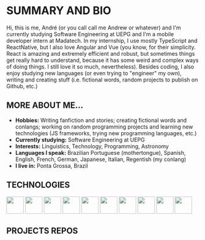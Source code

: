 # SUMMARY AND BIO
Hi, this is me, André (or you call call me Andrew or whatever) and I'm currently studying Software Engineering at UEPG and I'm a mobile developer intern at Madatech. In my internship, I use mostly TypeScript and ReactNative, but I also love Angular and Vue (you know, for their simplicity. React is amazing and extremely efficient and robust, but sometimes things get really hard to understand, because it has some weird and complex ways of doing things. I still love it so much, nevertheless).
Besides coding, I also enjoy studying new languages (or even trying to "engineer" my own), writing and creating stuff (i.e. fictional words, random projects to publish on Github, etc.)

## MORE ABOUT ME...
- **Hobbies:** Writing fanfiction and stories; creating fictional words and conlangs; working on random programming projects and learning new technologies (JS frameworks, trying new programming languages, etc.)
- **Currently studying:** Software Engineering at UEPG
- **Interests:** Linguistics, Technology, Programming, Astronomy
- **Languages I speak:** Brazilian Portuguese (mothertongue), Spanish, English, French, German, Japanese, Italian, Regentish (my conlang)
- **I live in:** Ponta Grossa, Brazil

## TECHNOLOGIES
<div>
  <img width="45px" height="45px" src="https://cdn.jsdelivr.net/gh/devicons/devicon/icons/git/git-original.svg" />
  <img width="45px" height="45px" src="https://cdn.jsdelivr.net/gh/devicons/devicon/icons/c/c-original.svg" />
  <img width="45px" height="45px" src="https://cdn.jsdelivr.net/gh/devicons/devicon/icons/cplusplus/cplusplus-original.svg" />
  <img width="45px" height="45px" src="https://cdn.jsdelivr.net/gh/devicons/devicon/icons/java/java-original.svg" />
  <img width="45px" height="45px" src="https://cdn.jsdelivr.net/gh/devicons/devicon/icons/javascript/javascript-original.svg" />
  <img width="45px" height="45px" src="https://cdn.jsdelivr.net/gh/devicons/devicon/icons/typescript/typescript-original.svg" />
  <img width="45px" height="45px" src="https://cdn.jsdelivr.net/gh/devicons/devicon/icons/react/react-original.svg" />
  <img width="45px" height="45px" src="https://cdn.jsdelivr.net/gh/devicons/devicon/icons/vuejs/vuejs-original.svg" />
  <img width="45px" height="45px" src="https://cdn.jsdelivr.net/gh/devicons/devicon/icons/angularjs/angularjs-original.svg" />
  <img width="45px" height="45px" src="https://cdn.jsdelivr.net/gh/devicons/devicon/icons/ubuntu/ubuntu-plain.svg" />
</div>


## PROJECTS REPOS

